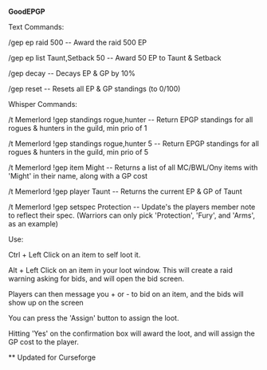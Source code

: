 **GoodEPGP**

Text Commands:

/gep ep raid 500  -- Award the raid 500 EP

/gep ep list Taunt,Setback 50 -- Award 50 EP to Taunt & Setback

/gep decay -- Decays EP & GP by 10%

/gep reset -- Resets all EP & GP standings (to 0/100)


Whisper Commands:

/t Memerlord !gep standings rogue,hunter -- Return EPGP standings for all rogues & hunters in the guild, min prio of 1

/t Memerlord !gep standings rogue,hunter 5 --  Return EPGP standings for all rogues & hunters in the guild, min prio of 5

/t Memerlord !gep item Might -- Returns a list of all MC/BWL/Ony items with 'Might' in their name, along with a GP cost

/t Memerlord !gep player Taunt -- Returns the current EP & GP of Taunt

/t Memerlord !gep setspec Protection -- Update's the players member note to reflect their spec.  (Warriors can only pick 'Protection', 'Fury', and 'Arms', as an example)


Use:

Ctrl + Left Click on an item to self loot it.

Alt + Left Click on an item in your loot window.  This will create a raid warning asking for bids, and will open the bid screen.

Players can then message you + or - to bid on an item, and the bids will show up on the screen

You can press the 'Assign' button to assign the loot.

Hitting 'Yes' on the confirmation box will award the loot, and will assign the GP cost to the player.

** Updated for Curseforge
